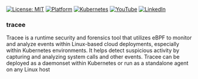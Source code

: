 [![License: MIT](https://img.shields.io/badge/License-MIT-blue.svg)](LICENSE)
[![Platform](https://img.shields.io/badge/platform-Ubuntu%2022.04%2B-lightgrey)](#)
[![Kubernetes](https://img.shields.io/badge/Kubernetes-MicroK8s%20%7C%20kubeadm-blue)](#)
[![YouTube](https://img.shields.io/badge/YouTube-TechShorts-red)](https://www.youtube.com/@adaribain)
[![LinkedIn](https://img.shields.io/badge/LinkedIn-Adari%20Bain-blue)](https://www.linkedin.com/in/adari-bain-298924152/)

### tracee


Tracee is a runtime security and forensics tool that utilizes eBPF to monitor and analyze events within Linux-based cloud deployments, especially within Kubernetes environments. It helps detect suspicious activity by capturing and analyzing system calls and other events. Tracee can be deployed as a daemonset within Kubernetes or run as a standalone agent on any Linux host
